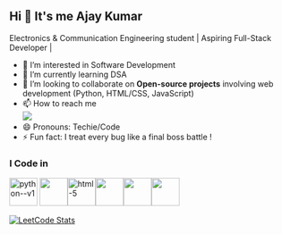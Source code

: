 ## Hi 👋 It's me Ajay Kumar

Electronics & Communication Engineering student | Aspiring Full-Stack Developer |

- 👀 I’m interested in Software Development
- 🌱 I’m currently learning DSA
- 💞️ I’m looking to collaborate on **Open-source projects** involving web development (Python, HTML/CSS, JavaScript)
- 📫 How to reach me 
<br /> [<img src="https://img.shields.io/badge/LinkedIn-0077B5?style=for-the-badge&logo=linkedin&logoColor=white" />](https://www.linkedin.com/in/ajay-kumar-mylvel/)
- 😄 Pronouns: Techie/Code
- ⚡ Fun fact: I treat every bug like a final boss battle !

### I Code in 
<img width="50" height="50" src="https://img.icons8.com/color/48/python--v1.png" alt="python--v1"/> <img height="50" width="50" src="https://img.icons8.com/color/48/000000/c-programming.png" /><img width="50" height="50" src="https://img.icons8.com/arcade/50/html-5.png" alt="html-5"/><img height="50" width="50" src="https://img.icons8.com/color/48/000000/css3.png" /><img height="50" width="50" src="https://img.icons8.com/color/48/000000/javascript.png"/><img height="50" width="50" src="https://img.icons8.com/color/48/000000/mysql-logo.png"/>

[![LeetCode Stats](https://leetcard.jacoblin.cool/Ajaykumar_Mylvel?theme=dark&font=Manjari)](https://leetcode.com/u/Ajaykumar_Mylvel/)

